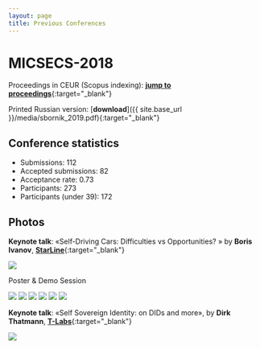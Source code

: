 ```yaml
---
layout: page
title: Previous Conferences
---
```

# MICSECS-2018

Proceedings in CEUR (Scopus indexing): [**jump to proceedings**](http://ceur-ws.org/Vol-2344/){:target="_blank"}

Printed Russian version: [**download**]({{ site.base_url }}/media/sbornik_2019.pdf){:target="_blank"}

## Conference statistics

* Submissions: 112
* Accepted submissions: 82
* Acceptance rate: 0.73
* Participants: 273
* Participants (under 39): 172

## Photos

**Keynote talk**: «Self-Driving Cars: Difficulties vs Opportunities? » by **Boris Ivanov**, [**StarLine**](https://www.starline.ru/){:target="_blank"} 

<img src="{{ site.base_url }}/img/2018/IMG_8931.jpg">

Poster & Demo Session

<img src="{{ site.base_url }}/img/2018/IMG_8945.jpg">

<img src="{{ site.base_url }}/img/2018/IMG_8968.jpg">

<img src="{{ site.base_url }}/img/2018/IMG_8993.jpg">

<img src="{{ site.base_url }}/img/2018/IMG_8998.jpg">

<img src="{{ site.base_url }}/img/2018/IMG_9072.jpg">

<img src="{{ site.base_url }}/img/2018/IMG_9076.jpg">

**Keynote talk**: «Self Sovereign Identity: on DIDs and more», by **Dirk Thatmann**, [**T-Labs**](https://laboratories.telekom.com/){:target="_blank"}

<img src="{{ site.base_url }}/img/2018/IMG_9150.jpg">
